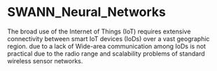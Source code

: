 # SWANN_Neural_Networks
The broad use of the Internet of Things (IoT) requires extensive connectivity between smart IoT devices (IoDs) over a vast geographic region. due to a lack of  Wide-area communication among IoDs is not practical due to the radio range and scalability problems of standard wireless sensor networks.
